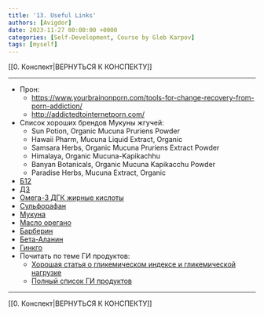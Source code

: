 ```yaml
---
title: '13. Useful Links'
authors: [Avigdor]
date: 2023-11-27 00:00:00 +0000
categories: [Self-Development, Course by Gleb Karpov]
tags: [myself]
---
```



[[0. Конспект|ВЕРНУТЬСЯ К КОНСПЕКТУ]] 
___
- Прон:
    - https://www.yourbrainonporn.com/tools-for-change-recovery-from-porn-addiction/
    - http://addictedtointernetporn.com/
- Список хороших брендов Мукуны жгучей:
    - Sun Potion, Organic Mucuna Pruriens Powder
    - Hawaii Pharm, Mucuna Liquid Extract, Organic
    - Samsara Herbs, Organic Mucuna Pruriens Extract Powder
    - Himalaya, Organic Mucuna-Kapikachhu
    - Banyan Botanicals, Organic Mucuna Kapikacchu Powder
    - Paradise Herbs, Mucuna Extract, Organic
- [Б12](https://vk.cc/9idgKp) 
- [Д3](https://vk.cc/9idgYh) 
- [Омега-3 ДГК жирные кислоты](https://vk.cc/9idjyj) 
- [Сульфорафан](https://vk.cc/9idhfx) 
- [Мукуна](https://vk.cc/9idj4I) 
- [Масло орегано](https://vk.cc/9idk0L) 
- [Барберин](https://vk.cc/9idjFC) 
- [Бета-Аланин](https://vk.cc/9idjQo) 
- [Гинкго](https://vk.cc/9idkoS)
- Почитать по теме ГИ продуктов:
    - [Хорошая статья о гликемическом индексе и гликемической нагрузке](https://lifehacker.ru/glycemic-index/)
    - [Полный список ГИ продуктов](https://fitseven.ru/pohudenie/pravilnoe-pitanie/glycemicheskiy-index)
---
[[0. Конспект|ВЕРНУТЬСЯ К КОНСПЕКТУ]]